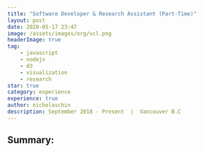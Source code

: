 ```yaml
---
title: "Software Developer & Research Assistant (Part-Time)" 
layout: post 
date: 2020-05-17 23:47
image: /assets/images/org/vcl.png
headerImage: true
tag:    
    - javascript
    - nodejs
    - d3
    - visualization
    - research
star: true
category: experience 
experience: true
author: nicholaschin
description: September 2018 - Present  |  Vancouver B.C
--- 
```


## Summary: 

<!-- Flowshow -->
<!-- Correlation -->